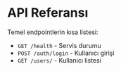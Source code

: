 # API Referansı

Temel endpointlerin kısa listesi:

- `GET /health` - Servis durumu
- `POST /auth/login` - Kullanıcı girişi
- `GET /users/` - Kullanıcı listesi
